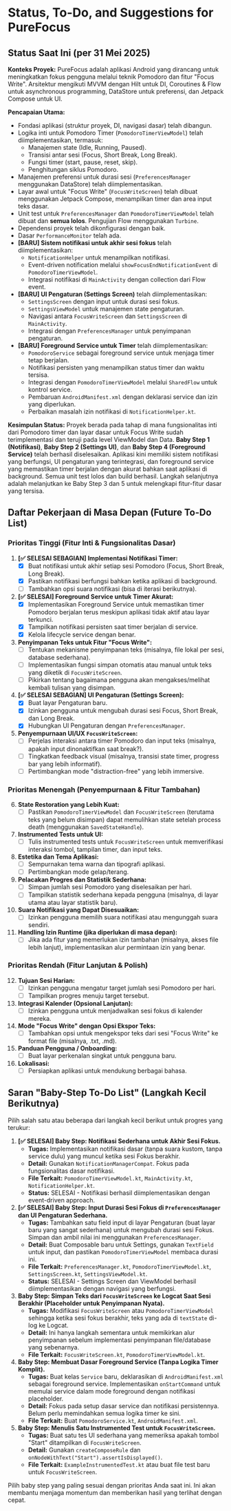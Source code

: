 # Status, To-Do, and Suggestions for PureFocus

## Status Saat Ini (per 31 Mei 2025)

**Konteks Proyek:** PureFocus adalah aplikasi Android yang dirancang untuk meningkatkan fokus pengguna melalui teknik Pomodoro dan fitur "Focus Write". Arsitektur mengikuti MVVM dengan Hilt untuk DI, Coroutines & Flow untuk asynchronous programming, DataStore untuk preferensi, dan Jetpack Compose untuk UI.

**Pencapaian Utama:**
* Fondasi aplikasi (struktur proyek, DI, navigasi dasar) telah dibangun.
* Logika inti untuk Pomodoro Timer (`PomodoroTimerViewModel`) telah diimplementasikan, termasuk:
    * Manajemen state (Idle, Running, Paused).
    * Transisi antar sesi (Focus, Short Break, Long Break).
    * Fungsi timer (start, pause, reset, skip).
    * Penghitungan siklus Pomodoro.
* Manajemen preferensi untuk durasi sesi (`PreferencesManager` menggunakan DataStore) telah diimplementasikan.
* Layar awal untuk "Focus Write" (`FocusWriteScreen`) telah dibuat menggunakan Jetpack Compose, menampilkan timer dan area input teks dasar.
* Unit test untuk `PreferencesManager` dan `PomodoroTimerViewModel` telah dibuat dan **semua lolos**. Pengujian Flow menggunakan `Turbine`.
* Dependensi proyek telah dikonfigurasi dengan baik.
* Dasar `PerformanceMonitor` telah ada.
* **[BARU] Sistem notifikasi untuk akhir sesi fokus** telah diimplementasikan:
    * `NotificationHelper` untuk menampilkan notifikasi.
    * Event-driven notification melalui `showFocusEndNotificationEvent` di `PomodoroTimerViewModel`.
    * Integrasi notifikasi di `MainActivity` dengan collection dari Flow event.
* **[BARU] UI Pengaturan (Settings Screen)** telah diimplementasikan:
    * `SettingsScreen` dengan input untuk durasi sesi fokus.
    * `SettingsViewModel` untuk manajemen state pengaturan.
    * Navigasi antara `FocusWriteScreen` dan `SettingsScreen` di `MainActivity`.
    * Integrasi dengan `PreferencesManager` untuk penyimpanan pengaturan.
* **[BARU] Foreground Service untuk Timer** telah diimplementasikan:
    * `PomodoroService` sebagai foreground service untuk menjaga timer tetap berjalan.
    * Notifikasi persisten yang menampilkan status timer dan waktu tersisa.
    * Integrasi dengan `PomodoroTimerViewModel` melalui `SharedFlow` untuk kontrol service.
    * Pembaruan `AndroidManifest.xml` dengan deklarasi service dan izin yang diperlukan.
    * Perbaikan masalah izin notifikasi di `NotificationHelper.kt`.

**Kesimpulan Status:**
Proyek berada pada tahap di mana fungsionalitas inti dari Pomodoro timer dan layar dasar untuk Focus Write sudah terimplementasi dan teruji pada level ViewModel dan Data. **Baby Step 1 (Notifikasi)**, **Baby Step 2 (Settings UI)**, dan **Baby Step 4 (Foreground Service)** telah berhasil diselesaikan. Aplikasi kini memiliki sistem notifikasi yang berfungsi, UI pengaturan yang terintegrasi, dan foreground service yang memastikan timer berjalan dengan akurat bahkan saat aplikasi di background. Semua unit test lolos dan build berhasil. Langkah selanjutnya adalah melanjutkan ke Baby Step 3 dan 5 untuk melengkapi fitur-fitur dasar yang tersisa.

## Daftar Pekerjaan di Masa Depan (Future To-Do List)

### Prioritas Tinggi (Fitur Inti & Fungsionalitas Dasar)

1.  **[✅ SELESAI SEBAGIAN] Implementasi Notifikasi Timer:**
    * [x] Buat notifikasi untuk akhir setiap sesi Pomodoro (Focus, Short Break, Long Break).
    * [x] Pastikan notifikasi berfungsi bahkan ketika aplikasi di background.
    * [ ] Tambahkan opsi suara notifikasi (bisa di iterasi berikutnya).
2.  **[✅ SELESAI] Foreground Service untuk Timer Akurat:**
    * [x] Implementasikan Foreground Service untuk memastikan timer Pomodoro berjalan terus meskipun aplikasi tidak aktif atau layar terkunci.
    * [x] Tampilkan notifikasi persisten saat timer berjalan di service.
    * [x] Kelola lifecycle service dengan benar.
3.  **Penyimpanan Teks untuk Fitur "Focus Write":**
    * [ ] Tentukan mekanisme penyimpanan teks (misalnya, file lokal per sesi, database sederhana).
    * [ ] Implementasikan fungsi simpan otomatis atau manual untuk teks yang diketik di `FocusWriteScreen`.
    * [ ] Pikirkan tentang bagaimana pengguna akan mengakses/melihat kembali tulisan yang disimpan.
4.  **[✅ SELESAI SEBAGIAN] UI Pengaturan (Settings Screen):**
    * [x] Buat layar Pengaturan baru.
    * [x] Izinkan pengguna untuk mengubah durasi sesi Focus, Short Break, dan Long Break.
    * [x] Hubungkan UI Pengaturan dengan `PreferencesManager`.
5.  **Penyempurnaan UI/UX `FocusWriteScreen`:**
    * [ ] Perjelas interaksi antara timer Pomodoro dan input teks (misalnya, apakah input dinonaktifkan saat break?).
    * [ ] Tingkatkan feedback visual (misalnya, transisi state timer, progress bar yang lebih informatif).
    * [ ] Pertimbangkan mode "distraction-free" yang lebih immersive.

### Prioritas Menengah (Penyempurnaan & Fitur Tambahan)

6.  **State Restoration yang Lebih Kuat:**
    * [ ] Pastikan `PomodoroTimerViewModel` dan `FocusWriteScreen` (terutama teks yang belum disimpan) dapat memulihkan state setelah process death (menggunakan `SavedStateHandle`).
7.  **Instrumented Tests untuk UI:**
    * [ ] Tulis instrumented tests untuk `FocusWriteScreen` untuk memverifikasi interaksi tombol, tampilan timer, dan input teks.
8.  **Estetika dan Tema Aplikasi:**
    * [ ] Sempurnakan tema warna dan tipografi aplikasi.
    * [ ] Pertimbangkan mode gelap/terang.
9.  **Pelacakan Progres dan Statistik Sederhana:**
    * [ ] Simpan jumlah sesi Pomodoro yang diselesaikan per hari.
    * [ ] Tampilkan statistik sederhana kepada pengguna (misalnya, di layar utama atau layar statistik baru).
10. **Suara Notifikasi yang Dapat Disesuaikan:**
    * [ ] Izinkan pengguna memilih suara notifikasi atau mengunggah suara sendiri.
11. **Handling Izin Runtime (jika diperlukan di masa depan):**
    * [ ] Jika ada fitur yang memerlukan izin tambahan (misalnya, akses file lebih lanjut), implementasikan alur permintaan izin yang benar.

### Prioritas Rendah (Fitur Lanjutan & Polish)

12. **Tujuan Sesi Harian:**
    * [ ] Izinkan pengguna mengatur target jumlah sesi Pomodoro per hari.
    * [ ] Tampilkan progres menuju target tersebut.
13. **Integrasi Kalender (Opsional Lanjutan):**
    * [ ] Izinkan pengguna untuk menjadwalkan sesi fokus di kalender mereka.
14. **Mode "Focus Write" dengan Opsi Ekspor Teks:**
    * [ ] Tambahkan opsi untuk mengekspor teks dari sesi "Focus Write" ke format file (misalnya, .txt, .md).
15. **Panduan Pengguna / Onboarding:**
    * [ ] Buat layar perkenalan singkat untuk pengguna baru.
16. **Lokalisasi:**
    * [ ] Persiapkan aplikasi untuk mendukung berbagai bahasa.

## Saran "Baby-Step To-Do List" (Langkah Kecil Berikutnya)

Pilih salah satu atau beberapa dari langkah kecil berikut untuk progres yang terukur:

1.  **[✅ SELESAI] Baby Step: Notifikasi Sederhana untuk Akhir Sesi Fokus.**
    * **Tugas:** Implementasikan notifikasi dasar (tanpa suara kustom, tanpa service dulu) yang muncul ketika sesi Fokus berakhir.
    * **Detail:** Gunakan `NotificationManagerCompat`. Fokus pada fungsionalitas dasar notifikasi.
    * **File Terkait:** `PomodoroTimerViewModel.kt`, `MainActivity.kt`, `NotificationHelper.kt`.
    * **Status:** SELESAI - Notifikasi berhasil diimplementasikan dengan event-driven approach.
2.  **[✅ SELESAI] Baby Step: Input Durasi Sesi Fokus di `PreferencesManager` dan UI Pengaturan Sederhana.**
    * **Tugas:** Tambahkan satu field input di layar Pengaturan (buat layar baru yang sangat sederhana) untuk mengubah durasi sesi Fokus. Simpan dan ambil nilai ini menggunakan `PreferencesManager`.
    * **Detail:** Buat Composable baru untuk Settings, gunakan `TextField` untuk input, dan pastikan `PomodoroTimerViewModel` membaca durasi ini.
    * **File Terkait:** `PreferencesManager.kt`, `PomodoroTimerViewModel.kt`, `SettingsScreen.kt`, `SettingsViewModel.kt`.
    * **Status:** SELESAI - Settings Screen dan ViewModel berhasil diimplementasikan dengan navigasi yang berfungsi.
3.  **Baby Step: Simpan Teks dari `FocusWriteScreen` ke Logcat Saat Sesi Berakhir (Placeholder untuk Penyimpanan Nyata).**
    * **Tugas:** Modifikasi `FocusWriteScreen` atau `PomodoroTimerViewModel` sehingga ketika sesi fokus berakhir, teks yang ada di `textState` di-log ke Logcat.
    * **Detail:** Ini hanya langkah sementara untuk memikirkan alur penyimpanan sebelum implementasi penyimpanan file/database yang sebenarnya.
    * **File Terkait:** `FocusWriteScreen.kt`, `PomodoroTimerViewModel.kt`.
4.  **Baby Step: Membuat Dasar Foreground Service (Tanpa Logika Timer Komplit).**
    * **Tugas:** Buat kelas `Service` baru, deklarasikan di `AndroidManifest.xml` sebagai foreground service. Implementasikan `onStartCommand` untuk memulai service dalam mode foreground dengan notifikasi placeholder.
    * **Detail:** Fokus pada setup dasar service dan notifikasi persistennya. Belum perlu memindahkan semua logika timer ke sini.
    * **File Terkait:** Buat `PomodoroService.kt`, `AndroidManifest.xml`.
5.  **Baby Step: Menulis Satu Instrumented Test untuk `FocusWriteScreen`.**
    * **Tugas:** Buat satu tes UI sederhana yang memeriksa apakah tombol "Start" ditampilkan di `FocusWriteScreen`.
    * **Detail:** Gunakan `createComposeRule` dan `onNodeWithText("Start").assertIsDisplayed()`.
    * **File Terkait:** `ExampleInstrumentedTest.kt` atau buat file test baru untuk `FocusWriteScreen`.

Pilih baby step yang paling sesuai dengan prioritas Anda saat ini. Ini akan membantu menjaga momentum dan memberikan hasil yang terlihat dengan cepat.